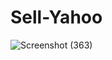 # Sell-Yahoo

![Screenshot (363)](https://user-images.githubusercontent.com/51481476/83321364-b8ded380-a26c-11ea-883c-9b77efeab73d.png)
